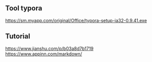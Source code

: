 ## Tool typora
https://sm.myapp.com/original/Office/typora-setup-ia32-0.9.41.exe

## Tutorial
https://www.jianshu.com/p/b03a8d7b1719
https://www.appinn.com/markdown/